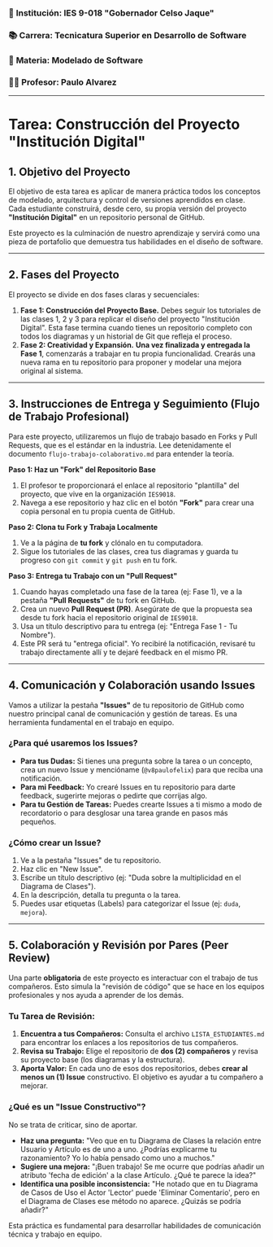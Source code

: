 ### 🏫 **Institución:** IES 9-018 "Gobernador Celso Jaque"
### 📚 **Carrera:** Tecnicatura Superior en Desarrollo de Software
### 📖 **Materia:** Modelado de Software
### 👨‍🏫 **Profesor:** Paulo Alvarez
---
# Tarea: Construcción del Proyecto "Institución Digital"

## 1. Objetivo del Proyecto

El objetivo de esta tarea es aplicar de manera práctica todos los conceptos de modelado, arquitectura y control de versiones aprendidos en clase. Cada estudiante construirá, desde cero, su propia versión del proyecto **"Institución Digital"** en un repositorio personal de GitHub.

Este proyecto es la culminación de nuestro aprendizaje y servirá como una pieza de portafolio que demuestra tus habilidades en el diseño de software.

---

## 2. Fases del Proyecto

El proyecto se divide en dos fases claras y secuenciales:

1.  **Fase 1: Construcción del Proyecto Base.** Debes seguir los tutoriales de las clases 1, 2 y 3 para replicar el diseño del proyecto "Institución Digital". Esta fase termina cuando tienes un repositorio completo con todos los diagramas y un historial de Git que refleja el proceso.
2.  **Fase 2: Creatividad y Expansión.** **Una vez finalizada y entregada la Fase 1**, comenzarás a trabajar en tu propia funcionalidad. Crearás una nueva rama en tu repositorio para proponer y modelar una mejora original al sistema.

---

## 3. Instrucciones de Entrega y Seguimiento (Flujo de Trabajo Profesional)

Para este proyecto, utilizaremos un flujo de trabajo basado en Forks y Pull Requests, que es el estándar en la industria. Lee detenidamente el documento `flujo-trabajo-colaborativo.md` para entender la teoría.

**Paso 1: Haz un "Fork" del Repositorio Base**

1.  El profesor te proporcionará el enlace al repositorio "plantilla" del proyecto, que vive en la organización `IES9018`.
2.  Navega a ese repositorio y haz clic en el botón **"Fork"** para crear una copia personal en tu propia cuenta de GitHub.

**Paso 2: Clona tu Fork y Trabaja Localmente**

1.  Ve a la página de **tu fork** y clónalo en tu computadora.
2.  Sigue los tutoriales de las clases, crea tus diagramas y guarda tu progreso con `git commit` y `git push` en tu fork.

**Paso 3: Entrega tu Trabajo con un "Pull Request"**

1.  Cuando hayas completado una fase de la tarea (ej: Fase 1), ve a la pestaña **"Pull Requests"** de tu fork en GitHub.
2.  Crea un nuevo **Pull Request (PR)**. Asegúrate de que la propuesta sea desde tu fork hacia el repositorio original de `IES9018`.
3.  Usa un título descriptivo para tu entrega (ej: "Entrega Fase 1 - Tu Nombre").
4.  Este PR será tu "entrega oficial". Yo recibiré la notificación, revisaré tu trabajo directamente allí y te dejaré feedback en el mismo PR.

---

## 4. Comunicación y Colaboración usando Issues

Vamos a utilizar la pestaña **"Issues"** de tu repositorio de GitHub como nuestro principal canal de comunicación y gestión de tareas. Es una herramienta fundamental en el trabajo en equipo.

### ¿Para qué usaremos los Issues?

*   **Para tus Dudas:** Si tienes una pregunta sobre la tarea o un concepto, crea un nuevo Issue y mencióname (`@v8paulofelix`) para que reciba una notificación.
*   **Para mi Feedback:** Yo crearé Issues en tu repositorio para darte feedback, sugerirte mejoras o pedirte que corrijas algo.
*   **Para tu Gestión de Tareas:** Puedes crearte Issues a ti mismo a modo de recordatorio o para desglosar una tarea grande en pasos más pequeños.

### ¿Cómo crear un Issue?

1.  Ve a la pestaña "Issues" de tu repositorio.
2.  Haz clic en "New Issue".
3.  Escribe un título descriptivo (ej: "Duda sobre la multiplicidad en el Diagrama de Clases").
4.  En la descripción, detalla tu pregunta o la tarea.
5.  Puedes usar etiquetas (Labels) para categorizar el Issue (ej: `duda`, `mejora`).

---

## 5. Colaboración y Revisión por Pares (Peer Review)

Una parte **obligatoria** de este proyecto es interactuar con el trabajo de tus compañeros. Esto simula la "revisión de código" que se hace en los equipos profesionales y nos ayuda a aprender de los demás.

### Tu Tarea de Revisión:

1.  **Encuentra a tus Compañeros:** Consulta el archivo `LISTA_ESTUDIANTES.md` para encontrar los enlaces a los repositorios de tus compañeros.
2.  **Revisa su Trabajo:** Elige el repositorio de **dos (2) compañeros** y revisa su proyecto base (los diagramas y la estructura).
3.  **Aporta Valor:** En cada uno de esos dos repositorios, debes **crear al menos un (1) Issue** constructivo. El objetivo es ayudar a tu compañero a mejorar.

### ¿Qué es un "Issue Constructivo"?

No se trata de criticar, sino de aportar.

*   **Haz una pregunta:** "Veo que en tu Diagrama de Clases la relación entre Usuario y Artículo es de uno a uno. ¿Podrías explicarme tu razonamiento? Yo lo había pensado como uno a muchos."
*   **Sugiere una mejora:** "¡Buen trabajo! Se me ocurre que podrías añadir un atributo 'fecha de edición' a la clase Artículo. ¿Qué te parece la idea?"
*   **Identifica una posible inconsistencia:** "He notado que en tu Diagrama de Casos de Uso el Actor 'Lector' puede 'Eliminar Comentario', pero en el Diagrama de Clases ese método no aparece. ¿Quizás se podría añadir?"

Esta práctica es fundamental para desarrollar habilidades de comunicación técnica y trabajo en equipo.

